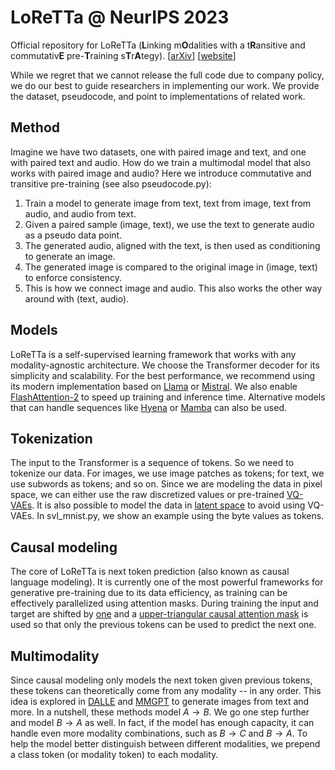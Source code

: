# LoReTTa @ NeurIPS 2023
Official repository for LoReTTa ($`\textbf{L}`$inking m$`\textbf{O}`$dalities with a t$`\textbf{R}`$ansitive and commutativ$`\textbf{E}`$ pre-$`\textbf{T}`$raining s$`\textbf{T}`$r$`\textbf{A}`$tegy). [[arXiv](https://arxiv.org/abs/2305.14243)] [[website](https://nips.cc/virtual/2023/poster/70522)]


While we regret that we cannot release the full code due to company policy, we do our best to guide researchers in implementing our work. We provide the dataset, pseudocode, and point to implementations of related work. 

## Method

Imagine we have two datasets, one with paired image and text, and one with paired text and audio. How do we train a multimodal model that also works with paired image and audio? Here we introduce commutative and transitive pre-training (see also pseudocode.py): 

1. Train a model to generate image from text, text from image, text from audio, and audio from text.
2. Given a paired sample (image, text), we use the text to generate audio as a pseudo data point.
3. The generated audio, aligned with the text, is then used as conditioning to generate an image.
4. The generated image is compared to the original image in (image, text) to enforce consistency.
5. This is how we connect image and audio. This also works the other way around with (text, audio).

## Models

LoReTTa is a self-supervised learning framework that works with any modality-agnostic architecture. We choose the Transformer decoder for its simplicity and scalability. For the best performance, we recommend using its modern implementation based on [Llama](https://github.com/facebookresearch/llama/blob/main/llama/model.py) or [Mistral](https://github.com/mistralai/mistral-src/blob/main/mistral/model.py). We also enable [FlashAttention-2](https://github.com/Dao-AILab/flash-attention) to speed up training and inference time. Alternative models that can handle sequences like [Hyena](https://github.com/HazyResearch/flash-fft-conv) or [Mamba](https://github.com/state-spaces/mamba) can also be used.

## Tokenization

The input to the Transformer is a sequence of tokens. So we need to tokenize our data. For images, we use image patches as tokens; for text, we use subwords as tokens; and so on. Since we are modeling the data in pixel space, we can either use the raw discretized values or pre-trained [VQ-VAEs](https://github.com/openai/DALL-E). It is also possible to model the data in [latent space](https://arxiv.org/abs/2309.17080) to avoid using VQ-VAEs. In svl_mnist.py, we show an example using the byte values as tokens.

## Causal modeling

The core of LoReTTa is next token prediction (also known as causal language modeling). It is currently one of the most powerful frameworks for generative pre-training due to its data efficiency, as training can be effectively parallelized using attention masks. During training the input and target are shifted by [one](https://github.com/jzhang38/TinyLlama/blob/bf122247c486b6b897050e98cbb7bedae8eeba73/pretrain/tinyllama.py#L165) and a [upper-triangular causal attention mask](https://github.com/karpathy/minGPT/blob/37baab71b9abea1b76ab957409a1cc2fbfba8a26/mingpt/model.py#L63) is used so that only the previous tokens can be used to predict the next one.

## Multimodality

Since causal modeling only models the next token given previous tokens, these tokens can theoretically come from any modality -- in any order. This idea is explored in [DALLE](https://github.com/lucidrains/DALLE-pytorch/blob/58c1e1a4fef10725a79bd45cdb5581c03e3e59e7/dalle_pytorch/dalle_pytorch.py#L576) and [MMGPT](https://github.com/mugen-org/MUGEN_baseline/blob/eb0c35b82a1cc3058bbe364f59a423294fb59e20/lib/models/gpt/gpt.py#L109) to generate images from text and more. In a nutshell, these methods model $`A \rightarrow B`$. We go one step further and model $`B \rightarrow A`$ as well. In fact, if the model has enough capacity, it can handle even more modality combinations, such as $`B \rightarrow C`$ and $`B \rightarrow A`$.  To help the model better distinguish between different modalities, we prepend a class token (or modality token) to each modality.
